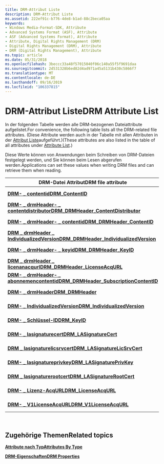 ```yaml
---
title: DRM-Attribut Liste
description: DRM-Attribut Liste
ms.assetid: 222ef91c-b776-4de8-b1ad-88c2beca05aa
keywords:
- Windows Media-Format-SDK, Attribute
- Advanced Systems Format (ASF), Attribute
- ASF (Advanced Systems Format), Attribute
- Attribute, Digital Rights Management (DRM)
- Digital Rights Management (DRM), Attribute
- DRM (Digital Rights Management), Attribute
ms.topic: article
ms.date: 05/31/2018
ms.openlocfilehash: 3beccc33a48f57015040f06c140a55f5f9691daa
ms.sourcegitcommit: 2d531328b6ed82d4ad971a45a5131b430c5866f7
ms.translationtype: MT
ms.contentlocale: de-DE
ms.lasthandoff: 09/16/2019
ms.locfileid: "106337815"
---
```

# <a name="drm-attribute-list"></a><span data-ttu-id="83bd3-109">DRM-Attribut Liste</span><span class="sxs-lookup"><span data-stu-id="83bd3-109">DRM Attribute List</span></span>

<span data-ttu-id="83bd3-110">In der folgenden Tabelle werden alle DRM-bezogenen Dateiattribute aufgelistet.</span><span class="sxs-lookup"><span data-stu-id="83bd3-110">For convenience, the following table lists all the DRM-related file attributes.</span></span> <span data-ttu-id="83bd3-111">(Diese Attribute werden auch in der Tabelle mit allen Attributen in der [Attribut Liste](attribute-list.md)aufgeführt.)</span><span class="sxs-lookup"><span data-stu-id="83bd3-111">(These attributes are also listed in the table of all attributes under [Attribute List](attribute-list.md).)</span></span>

<span data-ttu-id="83bd3-112">Diese Werte können von Anwendungen beim Schreiben von DRM-Dateien festgelegt werden, und Sie können beim Lesen abgerufen werden.</span><span class="sxs-lookup"><span data-stu-id="83bd3-112">Applications can set these values when writing DRM files and can retrieve them when reading.</span></span>



| <span data-ttu-id="83bd3-113">DRM-Datei Attribut</span><span class="sxs-lookup"><span data-stu-id="83bd3-113">DRM file attribute</span></span>                                                                   | <span data-ttu-id="83bd3-114">Globaler Bezeichner</span><span class="sxs-lookup"><span data-stu-id="83bd3-114">Global identifier</span></span>                             | <span data-ttu-id="83bd3-115">Datentyp</span><span class="sxs-lookup"><span data-stu-id="83bd3-115">Data type</span></span>             |
|--------------------------------------------------------------------------------------|-----------------------------------------------|-----------------------|
| [<span data-ttu-id="83bd3-116">**DRM- \_ contentid**</span><span class="sxs-lookup"><span data-stu-id="83bd3-116">**DRM\_ContentID**</span></span>](drm-contentid.md)                                              | <span data-ttu-id="83bd3-117">g \_ wszwmdrm- \_ contentid</span><span class="sxs-lookup"><span data-stu-id="83bd3-117">g\_wszWMDRM\_ContentID</span></span>                        | <span data-ttu-id="83bd3-118">**WMT \_ - \_ Typzeichenfolge**</span><span class="sxs-lookup"><span data-stu-id="83bd3-118">**WMT\_TYPE\_STRING**</span></span> |
| [<span data-ttu-id="83bd3-119">**DRM- \_ drmHeader- \_ contentdistributor**</span><span class="sxs-lookup"><span data-stu-id="83bd3-119">**DRM\_DRMHeader\_ContentDistributor**</span></span>](drm-drmheader-contentdistributor.md)       | <span data-ttu-id="83bd3-120">g \_ wszwmdrm \_ drmHeader- \_ contentdistributor</span><span class="sxs-lookup"><span data-stu-id="83bd3-120">g\_wszWMDRM\_DRMHeader\_ContentDistributor</span></span>    | <span data-ttu-id="83bd3-121">**WMT \_ - \_ Typzeichenfolge**</span><span class="sxs-lookup"><span data-stu-id="83bd3-121">**WMT\_TYPE\_STRING**</span></span> |
| [<span data-ttu-id="83bd3-122">**DRM- \_ drmHeader- \_ contentid**</span><span class="sxs-lookup"><span data-stu-id="83bd3-122">**DRM\_DRMHeader\_ContentID**</span></span>](drm-drmheader-contentid.md)                         | <span data-ttu-id="83bd3-123">g \_ wszwmdrm \_ drmHeader \_ contentid</span><span class="sxs-lookup"><span data-stu-id="83bd3-123">g\_wszWMDRM\_DRMHeader\_ContentID</span></span>             | <span data-ttu-id="83bd3-124">**WMT \_ - \_ Typzeichenfolge**</span><span class="sxs-lookup"><span data-stu-id="83bd3-124">**WMT\_TYPE\_STRING**</span></span> |
| [<span data-ttu-id="83bd3-125">**DRM \_ drmHeader \_ IndividualizedVersion**</span><span class="sxs-lookup"><span data-stu-id="83bd3-125">**DRM\_DRMHeader\_IndividualizedVersion**</span></span>](drm-drmheader-individualizedversion.md) | <span data-ttu-id="83bd3-126">g \_ wszwmdrm \_ drmHeader \_ IndividualizedVersion</span><span class="sxs-lookup"><span data-stu-id="83bd3-126">g\_wszWMDRM\_DRMHeader\_IndividualizedVersion</span></span> | <span data-ttu-id="83bd3-127">**WMT \_ - \_ Typzeichenfolge**</span><span class="sxs-lookup"><span data-stu-id="83bd3-127">**WMT\_TYPE\_STRING**</span></span> |
| [<span data-ttu-id="83bd3-128">**DRM- \_ drmHeader- \_ keyid**</span><span class="sxs-lookup"><span data-stu-id="83bd3-128">**DRM\_DRMHeader\_KeyID**</span></span>](drm-drmheader-keyid.md)                                 | <span data-ttu-id="83bd3-129">g \_ wszwmdrm \_ drmHeader- \_ keyid</span><span class="sxs-lookup"><span data-stu-id="83bd3-129">g\_wszWMDRM\_DRMHeader\_KeyID</span></span>                 | <span data-ttu-id="83bd3-130">**WMT \_ - \_ Typzeichenfolge**</span><span class="sxs-lookup"><span data-stu-id="83bd3-130">**WMT\_TYPE\_STRING**</span></span> |
| [<span data-ttu-id="83bd3-131">**DRM \_ drmHeader \_ licenanacqurl**</span><span class="sxs-lookup"><span data-stu-id="83bd3-131">**DRM\_DRMHeader\_LicenseAcqURL**</span></span>](drm-drmheader-licenseacqurl.md)                 | <span data-ttu-id="83bd3-132">g \_ wszwmdrm \_ drmHeader \_ licengacqurl</span><span class="sxs-lookup"><span data-stu-id="83bd3-132">g\_wszWMDRM\_DRMHeader\_LicenseAcqURL</span></span>         | <span data-ttu-id="83bd3-133">**WMT \_ - \_ Typzeichenfolge**</span><span class="sxs-lookup"><span data-stu-id="83bd3-133">**WMT\_TYPE\_STRING**</span></span> |
| [<span data-ttu-id="83bd3-134">**DRM- \_ drmHeader- \_ abonnemencontentid**</span><span class="sxs-lookup"><span data-stu-id="83bd3-134">**DRM\_DRMHeader\_SubscriptionContentID**</span></span>](drm-drmheader-subscriptioncontentid.md) | <span data-ttu-id="83bd3-135">g \_ wszwmdrm \_ drmHeader \_ abonnemencontentid</span><span class="sxs-lookup"><span data-stu-id="83bd3-135">g\_wszWMDRM\_DRMHeader\_SubscriptionContentID</span></span> | <span data-ttu-id="83bd3-136">**WMT \_ - \_ Typzeichenfolge**</span><span class="sxs-lookup"><span data-stu-id="83bd3-136">**WMT\_TYPE\_STRING**</span></span> |
| [<span data-ttu-id="83bd3-137">**DRM- \_ drmHeader**</span><span class="sxs-lookup"><span data-stu-id="83bd3-137">**DRM\_DRMHeader**</span></span>](drm-drmheader.md)                                              | <span data-ttu-id="83bd3-138">g \_ wszwmdrm \_ drmHeader</span><span class="sxs-lookup"><span data-stu-id="83bd3-138">g\_wszWMDRM\_DRMHeader</span></span>                        | <span data-ttu-id="83bd3-139">**WMT \_ - \_ Typzeichenfolge**</span><span class="sxs-lookup"><span data-stu-id="83bd3-139">**WMT\_TYPE\_STRING**</span></span> |
| [<span data-ttu-id="83bd3-140">**DRM- \_ IndividualizedVersion**</span><span class="sxs-lookup"><span data-stu-id="83bd3-140">**DRM\_IndividualizedVersion**</span></span>](drm-individualizedversion.md)                      | <span data-ttu-id="83bd3-141">g \_ wszwmdrm \_ IndividualizedVersion</span><span class="sxs-lookup"><span data-stu-id="83bd3-141">g\_wszWMDRM\_IndividualizedVersion</span></span>            | <span data-ttu-id="83bd3-142">**WMT \_ - \_ Typzeichenfolge**</span><span class="sxs-lookup"><span data-stu-id="83bd3-142">**WMT\_TYPE\_STRING**</span></span> |
| [<span data-ttu-id="83bd3-143">**DRM- \_ Schlüssel-ID**</span><span class="sxs-lookup"><span data-stu-id="83bd3-143">**DRM\_KeyID**</span></span>](drm-keyid.md)                                                      | <span data-ttu-id="83bd3-144">Schlüssel-ID für g \_ wszwmdrm \_</span><span class="sxs-lookup"><span data-stu-id="83bd3-144">g\_wszWMDRM\_KeyID</span></span>                            | <span data-ttu-id="83bd3-145">**WMT \_ - \_ Typzeichenfolge**</span><span class="sxs-lookup"><span data-stu-id="83bd3-145">**WMT\_TYPE\_STRING**</span></span> |
| [<span data-ttu-id="83bd3-146">**DRM- \_ lasignaturecert**</span><span class="sxs-lookup"><span data-stu-id="83bd3-146">**DRM\_LASignatureCert**</span></span>](drm-lasignaturecert.md)                                  | <span data-ttu-id="83bd3-147">g \_ wszwmdrm \_ lasignaturecert</span><span class="sxs-lookup"><span data-stu-id="83bd3-147">g\_wszWMDRM\_LASignatureCert</span></span>                  | <span data-ttu-id="83bd3-148">**WMT \_ - \_ Typzeichenfolge**</span><span class="sxs-lookup"><span data-stu-id="83bd3-148">**WMT\_TYPE\_STRING**</span></span> |
| [<span data-ttu-id="83bd3-149">**DRM \_ lasignaturelicsrvcert**</span><span class="sxs-lookup"><span data-stu-id="83bd3-149">**DRM\_LASignatureLicSrvCert**</span></span>](drm-lasignaturelicsrvcert.md)                      | <span data-ttu-id="83bd3-150">g \_ wszwmdrm \_ lasignaturelicsrvcert</span><span class="sxs-lookup"><span data-stu-id="83bd3-150">g\_wszWMDRM\_LASignatureLicSrvCert</span></span>            | <span data-ttu-id="83bd3-151">**WMT \_ - \_ Typzeichenfolge**</span><span class="sxs-lookup"><span data-stu-id="83bd3-151">**WMT\_TYPE\_STRING**</span></span> |
| [<span data-ttu-id="83bd3-152">**DRM- \_ lasignatureprivkey**</span><span class="sxs-lookup"><span data-stu-id="83bd3-152">**DRM\_LASignaturePrivKey**</span></span>](drm-lasignatureprivkey.md)                            | <span data-ttu-id="83bd3-153">g \_ wszwmdrm \_ lasignatureprivkey</span><span class="sxs-lookup"><span data-stu-id="83bd3-153">g\_wszWMDRM\_LASignaturePrivKey</span></span>               | <span data-ttu-id="83bd3-154">**WMT \_ - \_ Typzeichenfolge**</span><span class="sxs-lookup"><span data-stu-id="83bd3-154">**WMT\_TYPE\_STRING**</span></span> |
| [<span data-ttu-id="83bd3-155">**DRM \_ lasignaturerootcert**</span><span class="sxs-lookup"><span data-stu-id="83bd3-155">**DRM\_LASignatureRootCert**</span></span>](drm-lasignaturerootcert.md)                          | <span data-ttu-id="83bd3-156">g \_ wszwmdrm \_ lasignaturerootcert</span><span class="sxs-lookup"><span data-stu-id="83bd3-156">g\_wszWMDRM\_LASignatureRootCert</span></span>              | <span data-ttu-id="83bd3-157">**WMT \_ - \_ Typzeichenfolge**</span><span class="sxs-lookup"><span data-stu-id="83bd3-157">**WMT\_TYPE\_STRING**</span></span> |
| [<span data-ttu-id="83bd3-158">**DRM- \_ Lizenz-AcqURL**</span><span class="sxs-lookup"><span data-stu-id="83bd3-158">**DRM\_LicenseAcqURL**</span></span>](drm-licenseacqurl.md)                                      | <span data-ttu-id="83bd3-159">"g \_ wszwmdrm \_ licenanacqurl"</span><span class="sxs-lookup"><span data-stu-id="83bd3-159">g\_wszWMDRM\_LicenseAcqURL</span></span>                    | <span data-ttu-id="83bd3-160">**WMT \_ - \_ Typzeichenfolge**</span><span class="sxs-lookup"><span data-stu-id="83bd3-160">**WMT\_TYPE\_STRING**</span></span> |
| [<span data-ttu-id="83bd3-161">**DRM- \_ V1LicenseAcqURL**</span><span class="sxs-lookup"><span data-stu-id="83bd3-161">**DRM\_V1LicenseAcqURL**</span></span>](drm-v1licenseacqurl.md)                                  | <span data-ttu-id="83bd3-162">g \_ wszwmdrm \_ V1LicenseAcqURL</span><span class="sxs-lookup"><span data-stu-id="83bd3-162">g\_wszWMDRM\_V1LicenseAcqURL</span></span>                  | <span data-ttu-id="83bd3-163">**WMT \_ - \_ Typzeichenfolge**</span><span class="sxs-lookup"><span data-stu-id="83bd3-163">**WMT\_TYPE\_STRING**</span></span> |



 

## <a name="related-topics"></a><span data-ttu-id="83bd3-164">Zugehörige Themen</span><span class="sxs-lookup"><span data-stu-id="83bd3-164">Related topics</span></span>

<dl> <dt>

[<span data-ttu-id="83bd3-165">**Attribute nach Typ**</span><span class="sxs-lookup"><span data-stu-id="83bd3-165">**Attributes By Type**</span></span>](attributes-by-type.md)
</dt> <dt>

[<span data-ttu-id="83bd3-166">**DRM-Eigenschaften**</span><span class="sxs-lookup"><span data-stu-id="83bd3-166">**DRM Properties**</span></span>](drm-properties.md)
</dt> </dl>

 

 




